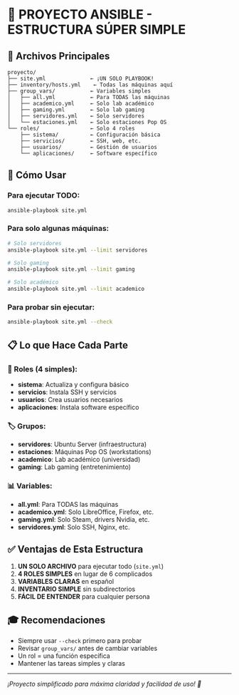 # 🎯 PROYECTO ANSIBLE - ESTRUCTURA SÚPER SIMPLE

## 📁 Archivos Principales

```
proyecto/
├── site.yml              ← ¡UN SOLO PLAYBOOK! 
├── inventory/hosts.yml    ← Todas las máquinas aquí
├── group_vars/           ← Variables simples
│   ├── all.yml           ← Para TODAS las máquinas
│   ├── academico.yml     ← Solo lab académico  
│   ├── gaming.yml        ← Solo lab gaming
│   ├── servidores.yml    ← Solo servidores
│   └── estaciones.yml    ← Solo estaciones Pop OS
└── roles/                ← Solo 4 roles
    ├── sistema/          ← Configuración básica
    ├── servicios/        ← SSH, web, etc.
    ├── usuarios/         ← Gestión de usuarios  
    └── aplicaciones/     ← Software específico
```

## 🚀 Cómo Usar

### Para ejecutar TODO:
```bash
ansible-playbook site.yml
```

### Para solo algunas máquinas:
```bash
# Solo servidores
ansible-playbook site.yml --limit servidores

# Solo gaming
ansible-playbook site.yml --limit gaming

# Solo académico  
ansible-playbook site.yml --limit academico
```

### Para probar sin ejecutar:
```bash
ansible-playbook site.yml --check
```

## 📋 Lo que Hace Cada Parte

### 🔧 Roles (4 simples):
- **sistema**: Actualiza y configura básico
- **servicios**: Instala SSH y servicios
- **usuarios**: Crea usuarios necesarios  
- **aplicaciones**: Instala software específico

### 🏷️ Grupos:
- **servidores**: Ubuntu Server (infraestructura)
- **estaciones**: Máquinas Pop OS (workstations)
- **academico**: Lab académico (universidad)
- **gaming**: Lab gaming (entretenimiento)

### 📊 Variables:
- **all.yml**: Para TODAS las máquinas
- **academico.yml**: Solo LibreOffice, Firefox, etc.
- **gaming.yml**: Solo Steam, drivers Nvidia, etc.
- **servidores.yml**: Solo SSH, Nginx, etc.

## ✅ Ventajas de Esta Estructura

1. **UN SOLO ARCHIVO** para ejecutar todo (`site.yml`)
2. **4 ROLES SIMPLES** en lugar de 6 complicados
3. **VARIABLES CLARAS** en español
4. **INVENTARIO SIMPLE** sin subdirectorios
5. **FÁCIL DE ENTENDER** para cualquier persona

## 🎓 Recomendaciones

- Siempre usar `--check` primero para probar
- Revisar `group_vars/` antes de cambiar variables
- Un rol = una función específica
- Mantener las tareas simples y claras

---
*¡Proyecto simplificado para máxima claridad y facilidad de uso! 🎉*